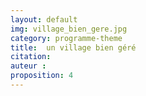 ```yaml
---
layout: default
img: village_bien_gere.jpg
category: programme-theme
title:  un village bien géré
citation:
auteur :
proposition: 4
---
```

